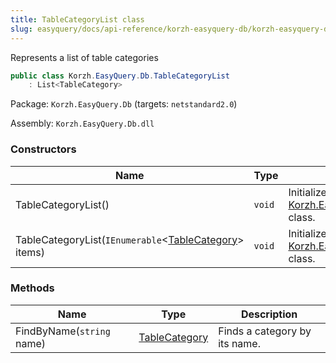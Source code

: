 ```yaml
---
title: TableCategoryList class
slug: easyquery/docs/api-reference/korzh-easyquery-db/korzh-easyquery-db-namespace/tablecategorylist-class
---
```



Represents a list of table categories
```csharp
public class Korzh.EasyQuery.Db.TableCategoryList
    : List<TableCategory>

```
Package: `Korzh.EasyQuery.Db` (targets: `netstandard2.0`)

Assembly: `Korzh.EasyQuery.Db.dll`

### Constructors

| Name | Type | Description | 
| --- | --- | --- | 
| TableCategoryList() | `void` | Initializes a new instance of the [Korzh.EasyQuery.Db.TableCategoryList](/api-reference/korzh-easyquery-db/korzh-easyquery-db-namespace/tablecategorylist-class) class. | 
| TableCategoryList(`IEnumerable`&lt;[TableCategory](/api-reference/korzh-easyquery-db/korzh-easyquery-db-namespace/tablecategory-class)&gt; items) | `void` | Initializes a new instance of the [Korzh.EasyQuery.Db.TableCategoryList](/api-reference/korzh-easyquery-db/korzh-easyquery-db-namespace/tablecategorylist-class) class. | 


### Methods

| Name | Type | Description | 
| --- | --- | --- | 
| FindByName(`string` name) | [TableCategory](/api-reference/korzh-easyquery-db/korzh-easyquery-db-namespace/tablecategory-class) | Finds a category by its name. |
